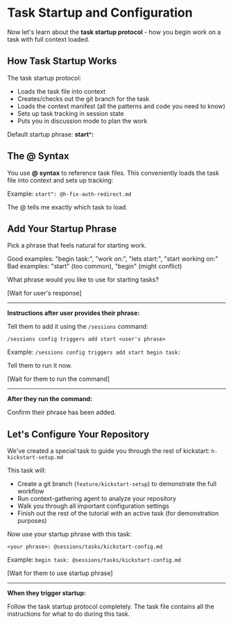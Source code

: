 # Task Startup and Configuration

Now let's learn about the **task startup protocol** - how you begin work on a task with full context loaded.

## How Task Startup Works

The task startup protocol:
- Loads the task file into context
- Creates/checks out the git branch for the task
- Loads the context manifest (all the patterns and code you need to know)
- Sets up task tracking in session state
- Puts you in discussion mode to plan the work

Default startup phrase: **start^:**

## The @ Syntax

You use **@ syntax** to reference task files. This conveniently loads the task file into context and sets up tracking:

Example: `start^: @h-fix-auth-redirect.md`

The @ tells me exactly which task to load.

## Add Your Startup Phrase

Pick a phrase that feels natural for starting work.

Good examples: "begin task:", "work on:", "lets start:", "start working on:"
Bad examples: "start" (too common), "begin" (might conflict)

What phrase would you like to use for starting tasks?

[Wait for user's response]

---

**Instructions after user provides their phrase:**

Tell them to add it using the `/sessions` command:

```
/sessions config triggers add start <user's phrase>
```

Example: `/sessions config triggers add start begin task:`

Tell them to run it now.

[Wait for them to run the command]

---

**After they run the command:**

Confirm their phrase has been added.

## Let's Configure Your Repository

We've created a special task to guide you through the rest of kickstart: `h-kickstart-setup.md`

This task will:
- Create a git branch (`feature/kickstart-setup`) to demonstrate the full workflow
- Run context-gathering agent to analyze your repository
- Walk you through all important configuration settings
- Finish out the rest of the tutorial with an active task (for demonstration purposes)

Now use your startup phrase with this task:

```
<your phrase>: @sessions/tasks/kickstart-config.md
```

Example: `begin task: @sessions/tasks/kickstart-config.md`

[Wait for them to use startup phrase]

---

**When they trigger startup:**

Follow the task startup protocol completely. The task file contains all the instructions for what to do during this task.
